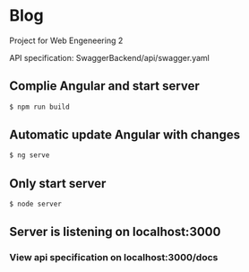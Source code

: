 # Blog
Project for Web Engeneering 2

API specification: SwaggerBackend/api/swagger.yaml

## Complie Angular and start server
```bash
$ npm run build
```

## Automatic update Angular with changes
```bash
$ ng serve
```

## Only start server
```bash
$ node server
```

## Server is listening on localhost:3000
### View api specification on localhost:3000/docs
